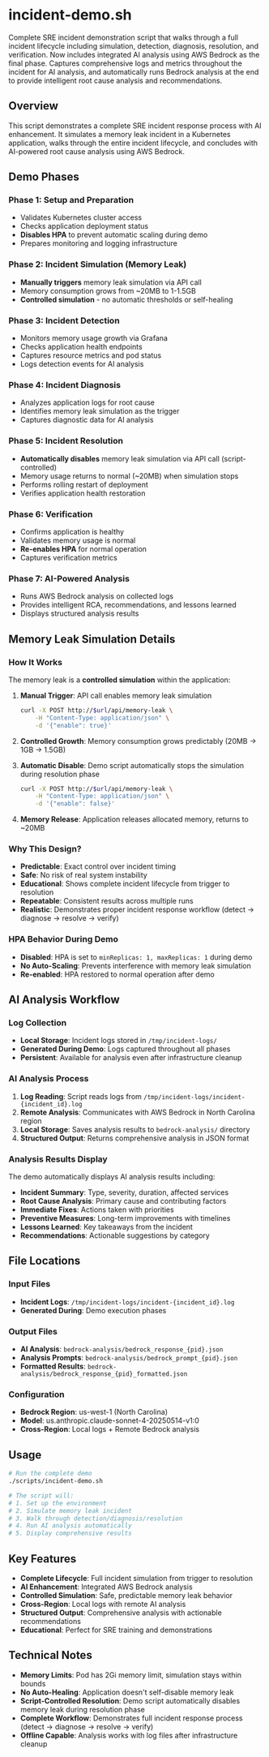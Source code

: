 # incident-demo.sh

Complete SRE incident demonstration script that walks through a full incident lifecycle including simulation, detection, diagnosis, resolution, and verification. Now includes integrated AI analysis using AWS Bedrock as the final phase. Captures comprehensive logs and metrics throughout the incident for AI analysis, and automatically runs Bedrock analysis at the end to provide intelligent root cause analysis and recommendations.

## Overview

This script demonstrates a complete SRE incident response process with AI enhancement. It simulates a memory leak incident in a Kubernetes application, walks through the entire incident lifecycle, and concludes with AI-powered root cause analysis using AWS Bedrock.

## Demo Phases

### Phase 1: Setup and Preparation
- Validates Kubernetes cluster access
- Checks application deployment status
- **Disables HPA** to prevent automatic scaling during demo
- Prepares monitoring and logging infrastructure

### Phase 2: Incident Simulation (Memory Leak)
- **Manually triggers** memory leak simulation via API call
- Memory consumption grows from ~20MB to 1-1.5GB
- **Controlled simulation** - no automatic thresholds or self-healing

### Phase 3: Incident Detection
- Monitors memory usage growth via Grafana
- Checks application health endpoints
- Captures resource metrics and pod status
- Logs detection events for AI analysis

### Phase 4: Incident Diagnosis
- Analyzes application logs for root cause
- Identifies memory leak simulation as the trigger
- Captures diagnostic data for AI analysis

### Phase 5: Incident Resolution
- **Automatically disables** memory leak simulation via API call (script-controlled)
- Memory usage returns to normal (~20MB) when simulation stops
- Performs rolling restart of deployment
- Verifies application health restoration

### Phase 6: Verification
- Confirms application is healthy
- Validates memory usage is normal
- **Re-enables HPA** for normal operation
- Captures verification metrics

### Phase 7: AI-Powered Analysis
- Runs AWS Bedrock analysis on collected logs
- Provides intelligent RCA, recommendations, and lessons learned
- Displays structured analysis results

## Memory Leak Simulation Details

### How It Works
The memory leak is a **controlled simulation** within the application:

1. **Manual Trigger**: API call enables memory leak simulation
   ```bash
   curl -X POST http://$url/api/memory-leak \
       -H "Content-Type: application/json" \
       -d '{"enable": true}'
   ```

2. **Controlled Growth**: Memory consumption grows predictably (20MB → 1GB → 1.5GB)

3. **Automatic Disable**: Demo script automatically stops the simulation during resolution phase
   ```bash
   curl -X POST http://$url/api/memory-leak \
       -H "Content-Type: application/json" \
       -d '{"enable": false}'
   ```

4. **Memory Release**: Application releases allocated memory, returns to ~20MB

### Why This Design?
- **Predictable**: Exact control over incident timing
- **Safe**: No risk of real system instability
- **Educational**: Shows complete incident lifecycle from trigger to resolution
- **Repeatable**: Consistent results across multiple runs
- **Realistic**: Demonstrates proper incident response workflow (detect → diagnose → resolve → verify)

### HPA Behavior During Demo
- **Disabled**: HPA is set to `minReplicas: 1, maxReplicas: 1` during demo
- **No Auto-Scaling**: Prevents interference with memory leak simulation
- **Re-enabled**: HPA restored to normal operation after demo

## AI Analysis Workflow

### Log Collection
- **Local Storage**: Incident logs stored in `/tmp/incident-logs/`
- **Generated During Demo**: Logs captured throughout all phases
- **Persistent**: Available for analysis even after infrastructure cleanup

### AI Analysis Process
1. **Log Reading**: Script reads logs from `/tmp/incident-logs/incident-{incident_id}.log`
2. **Remote Analysis**: Communicates with AWS Bedrock in North Carolina region
3. **Local Storage**: Saves analysis results to `bedrock-analysis/` directory
4. **Structured Output**: Returns comprehensive analysis in JSON format

### Analysis Results Display
The demo automatically displays AI analysis results including:
- **Incident Summary**: Type, severity, duration, affected services
- **Root Cause Analysis**: Primary cause and contributing factors
- **Immediate Fixes**: Actions taken with priorities
- **Preventive Measures**: Long-term improvements with timelines
- **Lessons Learned**: Key takeaways from the incident
- **Recommendations**: Actionable suggestions by category

## File Locations

### Input Files
- **Incident Logs**: `/tmp/incident-logs/incident-{incident_id}.log`
- **Generated During**: Demo execution phases

### Output Files
- **AI Analysis**: `bedrock-analysis/bedrock_response_{pid}.json`
- **Analysis Prompts**: `bedrock-analysis/bedrock_prompt_{pid}.json`
- **Formatted Results**: `bedrock-analysis/bedrock_response_{pid}_formatted.json`

### Configuration
- **Bedrock Region**: us-west-1 (North Carolina)
- **Model**: us.anthropic.claude-sonnet-4-20250514-v1:0
- **Cross-Region**: Local logs + Remote Bedrock analysis

## Usage

```bash
# Run the complete demo
./scripts/incident-demo.sh

# The script will:
# 1. Set up the environment
# 2. Simulate memory leak incident
# 3. Walk through detection/diagnosis/resolution
# 4. Run AI analysis automatically
# 5. Display comprehensive results
```

## Key Features

- **Complete Lifecycle**: Full incident simulation from trigger to resolution
- **AI Enhancement**: Integrated AWS Bedrock analysis
- **Controlled Simulation**: Safe, predictable memory leak behavior
- **Cross-Region**: Local logs with remote AI analysis
- **Structured Output**: Comprehensive analysis with actionable recommendations
- **Educational**: Perfect for SRE training and demonstrations

## Technical Notes

- **Memory Limits**: Pod has 2Gi memory limit, simulation stays within bounds
- **No Auto-Healing**: Application doesn't self-disable memory leak
- **Script-Controlled Resolution**: Demo script automatically disables memory leak during resolution phase
- **Complete Workflow**: Demonstrates full incident response process (detect → diagnose → resolve → verify)
- **Offline Capable**: Analysis works with log files after infrastructure cleanup 